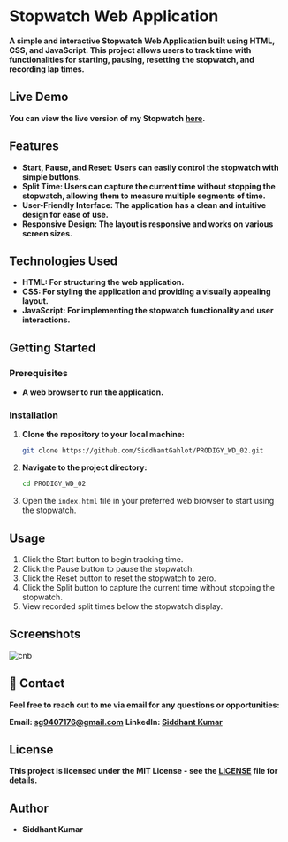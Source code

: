 # Stopwatch Web Application
**A simple and interactive Stopwatch Web Application built using HTML, CSS, and JavaScript. This project allows users to track time with functionalities for starting, pausing, resetting the stopwatch, and recording lap times.**

## Live Demo
**You can view the live version of my Stopwatch [here]().**

## Features
- **Start, Pause, and Reset: Users can easily control the stopwatch with simple buttons.**
- **Split Time: Users can capture the current time without stopping the stopwatch, allowing them to measure multiple segments of time.**
- **User-Friendly Interface: The application has a clean and intuitive design for ease of use.**
- **Responsive Design: The layout is responsive and works on various screen sizes.**

## Technologies Used
- **HTML: For structuring the web application.**
- **CSS: For styling the application and providing a visually appealing layout.**
- **JavaScript: For implementing the stopwatch functionality and user interactions.**

## Getting Started
### Prerequisites
- **A web browser to run the application.**

### Installation
1. **Clone the repository to your local machine:**
   ```bash
   git clone https://github.com/SiddhantGahlot/PRODIGY_WD_02.git

2. **Navigate to the project directory:**
   ```bash
   cd PRODIGY_WD_02

3. Open the `index.html` file in your preferred web browser to start using the stopwatch.

## Usage
1. Click the Start button to begin tracking time.
2. Click the Pause button to pause the stopwatch.
3. Click the Reset button to reset the stopwatch to zero.
4. Click the Split button to capture the current time without stopping the stopwatch.
5. View recorded split times below the stopwatch display.

## Screenshots
![cnb](https://github.com/user-attachments/assets/ee6c6dd7-48e5-47a6-a769-a736836e0f1a)

## 📧 Contact
**Feel free to reach out to me via email for any questions or opportunities:**

**Email: sg9407176@gmail.com**
**LinkedIn: [Siddhant Kumar](linkedin.com/in/siddhant-gahlot-b91929308)**

## License
**This project is licensed under the MIT License - see the [LICENSE](https://github.com/SiddhantGahlot/PRODIGY_WD_02/blob/main/LICENSE) file for details.**

## Author
- **Siddhant Kumar**

